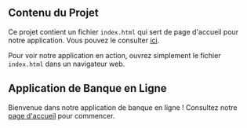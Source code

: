 ## Contenu du Projet

Ce projet contient un fichier `index.html` qui sert de page d'accueil pour notre application. Vous pouvez le consulter [ici](./index.html).

Pour voir notre application en action, ouvrez simplement le fichier `index.html` dans un navigateur web.


## Application de Banque en Ligne

Bienvenue dans notre application de banque en ligne ! Consultez notre [page d'accueil](index.html) pour commencer.

